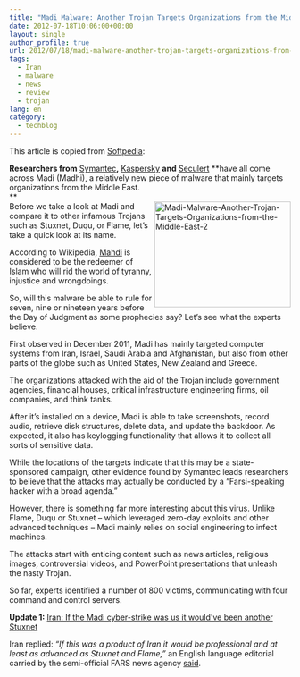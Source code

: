 ```yaml
---
title: "Madi Malware: Another Trojan Targets Organizations from the Middle East [Updated]"
date: 2012-07-18T10:06:00+00:00
layout: single
author_profile: true
url: 2012/07/18/madi-malware-another-trojan-targets-organizations-from-the-middle-east-updated/
tags:
  - Iran
  - malware
  - news
  - review
  - trojan
lang: en
category: 
  - techblog
---
```

This article is copied from <a href="http://news.softpedia.com/news/Madi-Malware-Another-Trojan-Targets-Organizations-from-the-Middle-East-281808.shtml?utm_medium=twitter&#038;utm_source=twitterfeed" target="_blank">Softpedia</a>:

**Researchers from** [Symantec](http://www.symantec.com/connect/blogs/madi-attacks-series-social-engineering-campaigns)**,** [Kaspersky](https://www.securelist.com/en/blog/208193677/The_Madi_Campaign_Part_I) **and** [Seculert](http://blog.seculert.com/2012/07/mahdi-cyberwar-savior.html) **have all come across Madi (Madhi), a relatively new piece of malware that mainly targets organizations from the Middle East.  
**  
<a href="http://lh4.ggpht.com/-4MNSYkERUms/UAaDk4ySqZI/AAAAAAAAGe8/ef_WdaAE8Ng/s1600-h/Madi-Malware-Another-Trojan-Targets-Organizations-from-the-Middle-East-2%25255B4%25255D.png" target="_blank"><img title="Madi-Malware-Another-Trojan-Targets-Organizations-from-the-Middle-East-2" border="0" alt="Madi-Malware-Another-Trojan-Targets-Organizations-from-the-Middle-East-2" align="right" src="http://lh4.ggpht.com/-CBbuAJoWo-Q/UAaDpOmJ6YI/AAAAAAAAGfE/iKLgaN1G70Y/Madi-Malware-Another-Trojan-Targets-Organizations-from-the-Middle-East-2_thumb%25255B2%25255D.png?imgmax=800" width="244" height="189" /></a>Before we take a look at Madi and compare it to other infamous Trojans such as Stuxnet, Duqu, or Flame, let’s take a quick look at its name.

According to Wikipedia, [Mahdi](http://en.wikipedia.org/wiki/Mahdi) is considered to be the redeemer of Islam who will rid the world of tyranny, injustice and wrongdoings. 

So, will this malware be able to rule for seven, nine or nineteen years before the Day of Judgment as some prophecies say? Let’s see what the experts believe.

First observed in December 2011, Madi has mainly targeted computer systems from Iran, Israel, Saudi Arabia and Afghanistan, but also from other parts of the globe such as United States, New Zealand and Greece. 

The organizations attacked with the aid of the Trojan include government agencies, financial houses, critical infrastructure engineering firms, oil companies, and think tanks.

After it’s installed on a device, Madi is able to take screenshots, record audio, retrieve disk structures, delete data, and update the backdoor. As expected, it also has keylogging functionality that allows it to collect all sorts of sensitive data.

While the locations of the targets indicate that this may be a state-sponsored campaign, other evidence found by Symantec leads researchers to believe that the attacks may actually be conducted by a “Farsi-speaking hacker with a broad agenda.”

However, there is something far more interesting about this virus. Unlike Flame, Duqu or Stuxnet – which leveraged zero-day exploits and other advanced techniques – Madi mainly relies on social engineering to infect machines.

The attacks start with enticing content such as news articles, religious images, controversial videos, and PowerPoint presentations that unleash the nasty Trojan.

So far, experts identified a number of 800 victims, communicating with four command and control servers.

**Update 1:** <a href="http://www.theregister.co.uk/2012/07/20/madi_cyberspy_analysis/" target="_blank">Iran: If the Madi cyber-strike was us it would've been another Stuxnet</a>

Iran replied: _“If this was a product of Iran it would be professional and at least as advanced as Stuxnet and Flame,”_ an English language editorial carried by the semi-official FARS news agency <a href="http://english.farsnews.com/newstext.php?nn=9104250482" target="_blank">said</a>.